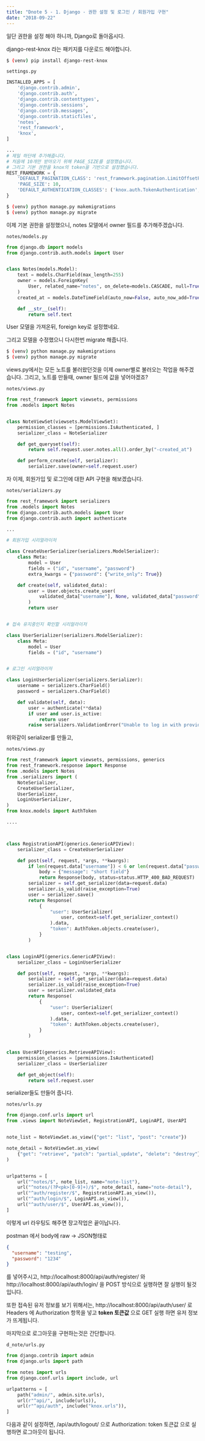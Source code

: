 ```yaml
---
title: "Dnote 5 - 1. Django - 권한 설정 및 로그인 / 회원가입 구현"
date: "2018-09-22"
---
```


일단 권한을 설정 해야 하니까, Django로 돌아옵시다.

django-rest-knox 라는 패키지를 다운로드 해야합니다.

```bash
$ (venv) pip install django-rest-knox
```

`settings.py`

```python
INSTALLED_APPS = [
    'django.contrib.admin',
    'django.contrib.auth',
    'django.contrib.contenttypes',
    'django.contrib.sessions',
    'django.contrib.messages',
    'django.contrib.staticfiles',
    'notes',
    'rest_framework',
    'knox',
]

...
# 제일 하단에 추가해줍니다.
# 처음에 10개만 받아오기 위해 PAGE_SIZE를 설정했습니다.
# 그리고 기본 권한을 knox의 token을 기반으로 설정했습니다.
REST_FRAMEWORK = {
    'DEFAULT_PAGINATION_CLASS': 'rest_framework.pagination.LimitOffsetPagination',
    'PAGE_SIZE': 10,
    'DEFAULT_AUTHENTICATION_CLASSES': ('knox.auth.TokenAuthentication',),
}
```

```bash
$ (venv) python manage.py makemigrations
$ (venv) python manage.py migrate
```

이제 기본 권한을 설정했으니, notes 모델에서 owner 필드를 추가해주겠습니다.

`notes/models.py`

```python
from django.db import models
from django.contrib.auth.models import User


class Notes(models.Model):
    text = models.CharField(max_length=255)
    owner = models.ForeignKey(
        User, related_name="notes", on_delete=models.CASCADE, null=True
    )
    created_at = models.DateTimeField(auto_now=False, auto_now_add=True)

    def __str__(self):
        return self.text

```

User 모델을 가져온뒤, foreign key로 설정했네요.

그리고 모델을 수정했으니 다시한번 migrate 해줍니다.

```bash
$ (venv) python manage.py makemigrations
$ (venv) python manage.py migrate
```

views.py에서는 모든 노트를 불러왔던것을 이제 owner별로 불러오는 작업을 해주겠습니다. 그리고, 노트를 만들때, owner 필드에 값을 넣어야겠죠?

`notes/views.py`

```python
from rest_framework import viewsets, permissions
from .models import Notes


class NoteViewSet(viewsets.ModelViewSet):
	permission_classes = [permissions.IsAuthenticated, ]
    serializer_class = NoteSerializer

    def get_queryset(self):
        return self.request.user.notes.all().order_by("-created_at")

    def perform_create(self, serializer):
        serializer.save(owner=self.request.user)
```

자 이제, 회원가입 및 로그인에 대한 API 구현을 해보겠습니다.

`notes/serializers.py`

```python
from rest_framework import serializers
from .models import Notes
from django.contrib.auth.models import User
from django.contrib.auth import authenticate

...

# 회원가입 시리얼라이저

class CreateUserSerializer(serializers.ModelSerializer):
    class Meta:
        model = User
        fields = ("id", "username", "password")
        extra_kwargs = {"password": {"write_only": True}}

    def create(self, validated_data):
        user = User.objects.create_user(
            validated_data["username"], None, validated_data["password"]
        )
        return user


# 접속 유지중인지 확인할 시리얼라이저

class UserSerializer(serializers.ModelSerializer):
    class Meta:
        model = User
        fields = ("id", "username")


# 로그인 시리얼라이저

class LoginUserSerializer(serializers.Serializer):
    username = serializers.CharField()
    password = serializers.CharField()

    def validate(self, data):
        user = authenticate(**data)
        if user and user.is_active:
            return user
        raise serializers.ValidationError("Unable to log in with provided credentials.")

```

위와같이 serializer를 만들고,

`notes/views.py`

```python
from rest_framework import viewsets, permissions, generics
from rest_framework.response import Response
from .models import Notes
from .serializers import (
    NoteSerializer,
    CreateUserSerializer,
    UserSerializer,
    LoginUserSerializer,
)
from knox.models import AuthToken

....



class RegistrationAPI(generics.GenericAPIView):
    serializer_class = CreateUserSerializer

    def post(self, request, *args, **kwargs):
        if len(request.data["username"]) < 6 or len(request.data["password"]) < 4:
            body = {"message": "short field"}
            return Response(body, status=status.HTTP_400_BAD_REQUEST)
        serializer = self.get_serializer(data=request.data)
        serializer.is_valid(raise_exception=True)
        user = serializer.save()
        return Response(
            {
                "user": UserSerializer(
                    user, context=self.get_serializer_context()
                ).data,
                "token": AuthToken.objects.create(user),
            }
        )


class LoginAPI(generics.GenericAPIView):
    serializer_class = LoginUserSerializer

    def post(self, request, *args, **kwargs):
        serializer = self.get_serializer(data=request.data)
        serializer.is_valid(raise_exception=True)
        user = serializer.validated_data
        return Response(
            {
                "user": UserSerializer(
                    user, context=self.get_serializer_context()
                ).data,
                "token": AuthToken.objects.create(user),
            }
        )


class UserAPI(generics.RetrieveAPIView):
    permission_classes = [permissions.IsAuthenticated]
    serializer_class = UserSerializer

    def get_object(self):
        return self.request.user

```

serializer들도 만들어 줍니다.

`notes/urls.py`

```python
from django.conf.urls import url
from .views import NoteViewSet, RegistrationAPI, LoginAPI, UserAPI


note_list = NoteViewSet.as_view({"get": "list", "post": "create"})

note_detail = NoteViewSet.as_view(
    {"get": "retrieve", "patch": "partial_update", "delete": "destroy"}
)


urlpatterns = [
    url("^notes/$", note_list, name="note-list"),
    url("^notes/(?P<pk>[0-9]+)/$", note_detail, name="note-detail"),
    url("^auth/register/$", RegistrationAPI.as_view()),
    url("^auth/login/$", LoginAPI.as_view()),
    url("^auth/user/$", UserAPI.as_view()),
]

```

이렇게 url 라우팅도 해주면 장고작업은 끝이납니다.

postman 에서 body에 raw -> JSON형태로

```json
{
  "username": "testing",
  "password": "1234"
}
```

를 넣어주시고, http://localhost:8000/api/auth/register/ 와 http://localhost:8000/api/auth/login/ 을 POST 방식으로 실행하면 잘 실행이 될것입니다.

또한 접속된 유저 정보를 보기 위해서는, http://localhost:8000/api/auth/user/ 로 Headers 에 Authorization 항목을 넣고 **token 토큰값** 으로 GET 실행 하면 유저 정보가 뜨게됩니다.

마지막으로 로그아웃을 구현하는것은 간단합니다.

`d_note/urls.py`

```python
from django.contrib import admin
from django.urls import path

from notes import urls
from django.conf.urls import include, url

urlpatterns = [
    path("admin/", admin.site.urls),
    url(r"^api/", include(urls)),
    url(r"^api/auth", include("knox.urls")),
]

```

다음과 같이 설정하면, /api/auth/logout/ 으로 Authorization: token 토큰값 으로 실행하면 로그아웃이 됩니다.
